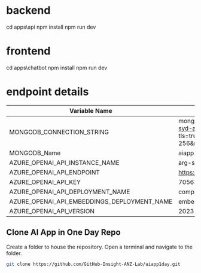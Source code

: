 
# backend

cd apps\api
npm install
npm run dev

# frontend

cd apps\chatbot
npm install
npm run dev

# endpoint details



|Variable Name| Value|
|----------------------------------------|-----------------------------------------------------------------------------------------------------------------------------------|
|MONGODB_CONNECTION_STRING|mongodb+srv://aiapp1dayadmin:Aiapp1daypassword123@arg-syd-aiapp1day-mongo.mongocluster.cosmos.azure.com/?tls=true&authMechanism=SCRAM-SHA-256&retrywrites=false&maxIdleTimeMS=120000&tlsInsecure=true|
|MONGODB_Name|aiapp1day_{your_name}_{your_lucky_number}|
|AZURE_OPENAI_API_INSTANCE_NAME|arg-syd-aiapp1day-openai|
|AZURE_OPENAI_API_ENDPOINT|https://arg-syd-aiapp1day-openai.openai.azure.com/|
|AZURE_OPENAI_API_KEY|70563d5a57cc45999cdd80b9bf50ed4d|
|AZURE_OPENAI_API_DEPLOYMENT_NAME|completions|
|AZURE_OPENAI_API_EMBEDDINGS_DEPLOYMENT_NAME|embeddings|
|AZURE_OPENAI_API_VERSION|2023-09-01-preview|


## Clone AI App in One Day Repo

Create a folder to house the repository. Open a terminal and navigate to the folder.

```bash
git clone https://github.com/GitHub-Insight-ANZ-Lab/aiapp1day.git
```

